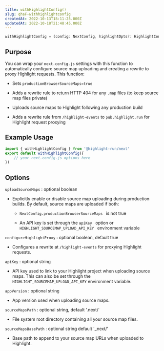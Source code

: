 ```yaml
---
title: withHighlightConfig()
slug: qhaF-withhighlightconfig
createdAt: 2022-10-13T18:11:25.000Z
updatedAt: 2022-10-18T21:48:45.000Z
---
```


```typescript
withHighlightConfig = (config: NextConfig, highlightOpts?: HighlightConfigOptions): NextConfig
```

## Purpose

You can wrap your `next.config.js` settings with this function to automatically configure source map uploading and creating a rewrite to proxy Highlight requests. This function:

-   Sets `productionBrowserSourceMaps=true`

-   Adds a rewrite rule to return HTTP 404 for any `.map` files (to keep source map files private)

-   Uploads source maps to Highlight following any production build

-   Adds a rewrite rule from `/highlight-events` to `pub.highlight.run` for Highlight request proxying

## Example Usage

```javascript
import { withHighlightConfig } from '@highlight-run/next'
export default withHighlightConfig({
	// your next.config.js options here
})
```

## Options

`uploadSourceMaps` : optional boolean

-   Explicitly enable or disable source map uploading during production builds. By default, source maps are uploaded if both:

    -   `NextConfig.productionBrowserSourceMaps ` is not true

    -   An API key is set through the
        `apiKey ` option or
        `HIGHLIGHT_SOURCEMAP_UPLOAD_API_KEY ` environment variable

`configureHighlightProxy` : optional boolean, default true

-   Configures a rewrite at `/highlight-events` for proxying Highlight requests.

`apiKey` : optional string

-   API key used to link to your Highlight project when uploading source maps. This can also be set through the `HIGHLIGHT_SOURCEMAP_UPLOAD_API_KEY` environment variable.

`appVersion` : optional string

-   App version used when uploading source maps.

`sourceMapsPath` : optional string, default '.next/'

-   File system root directory containing all your source map files.

`sourceMapsBasePath` : optional string default '\_next/'

-   Base path to append to your source map URLs when uploaded to Highlight.
